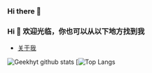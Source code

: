 ### Hi there 👋

<!--
**Cenergy/Cenergy** is a ✨ _special_ ✨ repository because its `README.md` (this file) appears on your GitHub profile.

Here are some ideas to get you started:

- 🔭 I’m currently working on ...
- 🌱 I’m currently learning ...
- 👯 I’m looking to collaborate on ...
- 🤔 I’m looking for help with ...
- 💬 Ask me about ...
- 📫 How to reach me: ...
- 😄 Pronouns: ...
- ⚡ Fun fact: ...
-->

### Hi 👋 欢迎光临，你也可以从以下地方找到我

- [关于我](https://www.aigisss.com/)


![Geekhyt github stats](https://github-readme-stats.vercel.app/api?username=Cenergy&show_icons=true)
[![Top Langs](https://github-readme-stats.vercel.app/api/top-langs/?username=cenergy)
